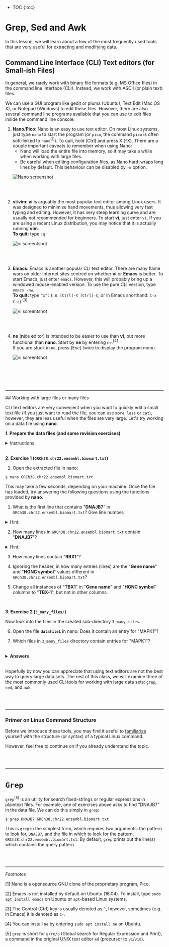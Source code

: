* TOC
{:toc}


# Grep, Sed and Awk

In this lesson, we will learn about a few of the most frequently used tools that are very useful for extracting and modifying data.

## Command Line Interface (CLI) Text editors (for Small-ish Files)

In general, we rarely work with binary file formats (e.g. MS Office files) in the command line interface (CLI). Instead, we work with ASCII (or plain text) files.

We can use a GUI program like gedit or pluma (Ubuntu), Text Edit (Mac OS X), or Notepad (Windows) to edit these files. However, there are also several command line programs available that you can use to edit files inside the command line console.

<ol>
<li> <b>Nano</b>/<b>Pico</b>:  Nano is an easy to use text editor. On most Linux systems, just type <code>nano</code> to start the program (or <code>pico</code>, the command <code>pico</code> is often soft-linked to <code>nano</code><sup>[1]</sup>). To quit, hold [Ctrl] and press X (^X).
There are a couple important caveats to remember when using Nano:

<ul>
<li> Nano will load the entire file into memory, so it may take a while when working with large files.

<li> Be careful when editing configuration files, as Nano hard-wraps long lines by default. This behaviour can be disabled by <code>-w</code> option.
</ul>


  ![Nano screenshot](../images/3_nano_screenshot.png)

<br><br>

<li> <b>vi</b>/<b>vim</b>: <b>vi</b> is arguably the most popular text editor among Linux users. It was designed to minimise hand movements, thus allowing very fast typing and editing. However, it has very steep learning curve and are usually not recommended for beginners.
To start <b>vi</b>, just enter <code>vi</code>. If you are using a recent Linux distribution, you may notice that it is actually running <b>vim</b>.

  <br>
  <b>To quit:</b> type <code>:q</code>
  <br>

  ![vi screentshot](../images/3_vi_screenshot.png)

<br><br>

<li> <b>Emacs</b>: Emacs is another popular CLI text editor. There are many flame wars on older Internet sites centred on whether <b>vi</b> or <b>Emacs</b> is better. To start Emacs, just enter <code>emacs</code>. However, this will probably bring up a windowed mouse-enabled version. To use the pure CLI version, type <code>emacs -nw</code>.

  <br>
  <b>To quit:</b> type <code>^x^c</code> (i.e. <code>[Ctrl]-X [Ctrl]-C</code>, or in Emacs shorthand: <code>C-x  C-c</code>).<sup>[3]</sup>
  <br>

  ![vi screentshot](../images/3_emacs_screenshot.png)

<br><br>

<li> <b>ne</b> (<b>n</b>ice <b>e</b>ditor) is intended to be easier to use than <b>vi</b>, but more functional than <b>nano</b>. Start by <b>ne</b> by entering <code>ne</code>.<sup>[4]</sup>

  <br>
  If you are stuck in <code>ne</code>, press [Esc] twice to display the program menu.
  <br>

  ![vi screentshot](../images/3_ne_screenshot.png)

</ol>

<br><br><br><br>
<hr>
## Working with large files or many files

CLI text editors are very convenient when you want to quickly edit a small text file (if you just want to read the file, you can use `more`, `less` or `cat`), however, they are less useful when the files are very large. Let's try working on a data file using **nano**.




**1. Prepare the data files (and some revision exercises)**
<details><summary>Instructions</summary>

<table>
<tr><td bgcolor="#DDDDDD">

<ol>
<li>Locate and uncompress the file <code>GRCh38.chr22.ensembl.biomart.txt.gz</code> in the <code>files</code> directory:
<br><br>
  <code>$ gunzip -k GRCh38.chr22.ensembl.biomart.txt.gz</code>
<br><br>
  (Q: What is the function of the option <code>-k</code>?)
<br><br>

<li>Locate and extract the file <code>3_many_files.tar.gz</code> in the <code>files</code> directory:
<br><br>
  <code>$ tar xzvf 3_many_files.tar.gz</code>
<br><br>
  This should create a sub-direction (<code>3_many_files</code>) containing 100 TSV files.
  <br><br>

<li>Use what you have learnt so far and find out:
  <br><br>
  <ul>
    <li> What is the size of the uncompressed file?  <br>
    </ul><br>
    <li> How many characters, words and lines does it contain?  <br>

<li>How are the data organised in the file? i.e. does it look like a tabulated data file? If so, then:
  <br><ul>
  <br><li> What is the column separator?
  <br><li> How many columns does it contain?
  <br><li> What are the column headers?
  </ul><br>

<li>Which column is "<b>Gene name</b>"? How many unique gene names are there in the file?
<br><br>

<li>Can you derive the answers to questions 2-4 without uncompressing the original file?
</ol>

You should now have some idea of the structure of the data file.

</td></tr>
</table>
</details>

<br>

**2. Exercise 1 (`GRCh38.chr22.ensembl.biomart.txt`)**

  1. Open the extracted file in nano:

  <code>$ nano GRCh38.chr22.ensembl.biomart.txt</code>

  This may take a few seconds, depending on your machine.
  Once the file has loaded, try answering the following questions using the functions provided by **nano**.

  1. What is the first line that contains "<b>DNAJB7</b>" in <code>GRCh38.chr22.ensembl.biomart.txt</code>? Give line number.

  <details><summary>Hint:</summary>
  You will need <code>^W</code> (search), and <code>^C</code> (view line number), unless you really enjoy counting and scrolling line by line.</details>

  2. How many lines in <code>GRCh38.chr22.ensembl.biomart.txt</code> contain "<b>DNAJB7</b>"?

  <details><summary>Hint:</summary>Use <code>M-W</code> (<code>[Alt]-W</code>) to repeat search.</details>

  3. How many lines contain "<b>RBX1</b>"?

  4. Ignoring the header, in how many entries (lines) are the "<b>Gene name</b>" and "<b>HGNC symbol</b>" values different in <code>GRCh38.chr22.ensembl.biomart.txt</code>?

  5. Change all instances of "<b>TBX1</b>" in "<b>Gene name</b>" and "<b>HGNC symbol</b>" columns to "<b>TBX-1</b>", but not in other columns.

  <br>


**3. Exercise 2 (`3_many_files/`)**

  Now look into the files in the created sub-directory <code>3_many_files</code>.

  6. Open the file <b><code>datafile1</code></b> in nano. Does it contain an entry for "MAPK1"?

  7. Which files in <code>3_many_files</code> directory contain entries for "MAPK1"?

<br>

<details>
<summary><b>Answers</b></summary>

<ul>
<li> (2-2) 55151
<li> (2-3) 1 line only
<li> (2-4) Too many to count in <b>nano</b> (but the answer is 5775).
<li> (2-5) Too hard in <b>nano</b> (answer is 36).
<li> (2-6) Replacing one or all instances is possible. But replacing only values in specific columns is very tedious.
<li> (3-1) There is an entry for MAPK11, but not MAPK1.
<li> (3-2) Seems like too much work... (<i>but the answer is datafile11, datafile26, datafile28,
datafile32, datafile36, datafile38, datafile46, datafile51, datafile63, datafile80, datafile82, datafile83, datafile84, datafile95, datafile98</i>)
</ul>

</details>

<br>

Hopefully by now you can appreciate that using text editors are not the best way to query large data sets. The rest of this class, we will examine three of the most commonly used CLI tools for working with large data sets: `grep`, `sed`, and `awk`.

<br><br>
<hr>

### Primer on Linux Command Structure

Before we introduce these tools, you may find it useful to [familiarise](extra_command_syntax.md) yourself
with the structure (or syntax) of a typical Linux command.

However, feel free to continue on if you already understand the topic.


<br><br>
<hr>

# `Grep`

`grep`<sup>[5]</sup> is an utility for search fixed-strings or regular expressions in plaintext files. For example, one of exercises above asks to find "DNAJB7" in the data file. We can do this simply in `grep`:

`$ grep DNAJB7 GRCh38.chr22.ensembl.biomart.txt`

This is `grep` in the simplest form, which requires two arguments: the pattern to look for, `DNAJB7`, and the file in which to look for the pattern, `GRCh38.chr22.ensembl.biomart.txt`.
By default, `grep` prints out the line(s) which contains the query pattern.







<br><br>
<hr>

*Footnotes*

[1] Nano is a opensource GNU clone of the proprietary program, Pico.

[2] Emacs is not installed by default on Ubuntu (16.04). To install, type `sudo apt install emacs` on Ubuntu or `apt`-based Linux systems.

[3] The Control (Ctrl) key is usually denoted as `^`, however, sometimes (e.g. in Emacs) it is denoted as `C-`.

[4] You can install `ne` by entering `sudo apt install ne` on Ubuntu.

[5] `grep` is short for `g/re/p` (Global search for Regular Expression and Print), a command in the original UNIX text editor `ed` (precursor to `vi`/`vim`).

